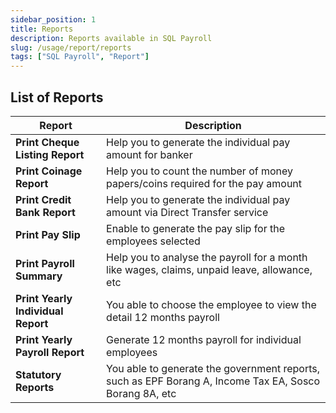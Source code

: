 ```yaml
---
sidebar_position: 1
title: Reports
description: Reports available in SQL Payroll
slug: /usage/report/reports
tags: ["SQL Payroll", "Report"]
---
```


## List of Reports

| Report                             | Description                                                                                            |
| ---------------------------------- | ------------------------------------------------------------------------------------------------------ |
| **Print Cheque Listing Report**    | Help you to generate the individual pay amount for banker                                              |
| **Print Coinage Report**           | Help you to count the number of money papers/coins required for the pay amount                         |
| **Print Credit Bank Report**       | Help you to generate the individual pay amount via Direct Transfer service                             |
| **Print Pay Slip**                 | Enable to generate the pay slip for the employees selected                                             |
| **Print Payroll Summary**          | Help you to analyse the payroll for a month like wages, claims, unpaid leave, allowance, etc           |
| **Print Yearly Individual Report** | You able to choose the employee to view the detail 12 months payroll                                   |
| **Print Yearly Payroll Report**    | Generate 12 months payroll for individual employees                                                    |
| **Statutory Reports**              | You able to generate the government reports, such as EPF Borang A, Income Tax EA, Sosco Borang 8A, etc |
